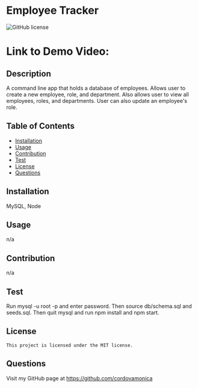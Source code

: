 # Employee Tracker
![GitHub license](https://img.shields.io/badge/license-MIT-blue.svg)

# Link to Demo Video:

## Description
A command line app that holds a database of employees. Allows user to create a new employee, role, and department. Also allows user to view all employees, roles, and departments. User can also update an employee's role.

## Table of Contents
* [Installation](#installation)
* [Usage](#usage)
* [Contribution](#contribution)
* [Test](#test)
* [License](#license)
* [Questions](#questions)

## Installation
MySQL, Node

## Usage
n/a

## Contribution
n/a

## Test
Run mysql -u root -p and enter password. Then source db/schema.sql and seeds.sql. Then quit mysql and run npm install and npm start.

## License
    This project is licensed under the MIT license.

## Questions
Visit my GitHub page at https://github.com/cordovamonica
